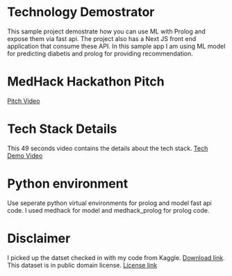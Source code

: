 # Technology Demostrator
This sample project demostrate how you can use ML with Prolog and expose them via fast api. The project also has a Next JS front end application that consume these API.
In this sample app I am using ML model for predicting diabetis and prolog for providing recommendation.
# MedHack Hackathon Pitch
[Pitch Video](https://www.youtube.com/watch?v=psqjuB_8A14)
# Tech Stack Details
This 49 seconds video contains the details about the tech stack.
[Tech Demo Video](https://youtu.be/JL9Dfv04ZhA)

# Python environment
Use seperate python virtual environments for prolog and model fast api code.
I used medhack for model and medhack_prolog for prolog code.

# Disclaimer
I picked up the datset checked in with my code from Kaggle. [Download link](https://www.kaggle.com/datasets/akshaydattatraykhare/diabetes-dataset). This dataset is in public domain license. [License link](https://creativecommons.org/publicdomain/zero/1.0/)

